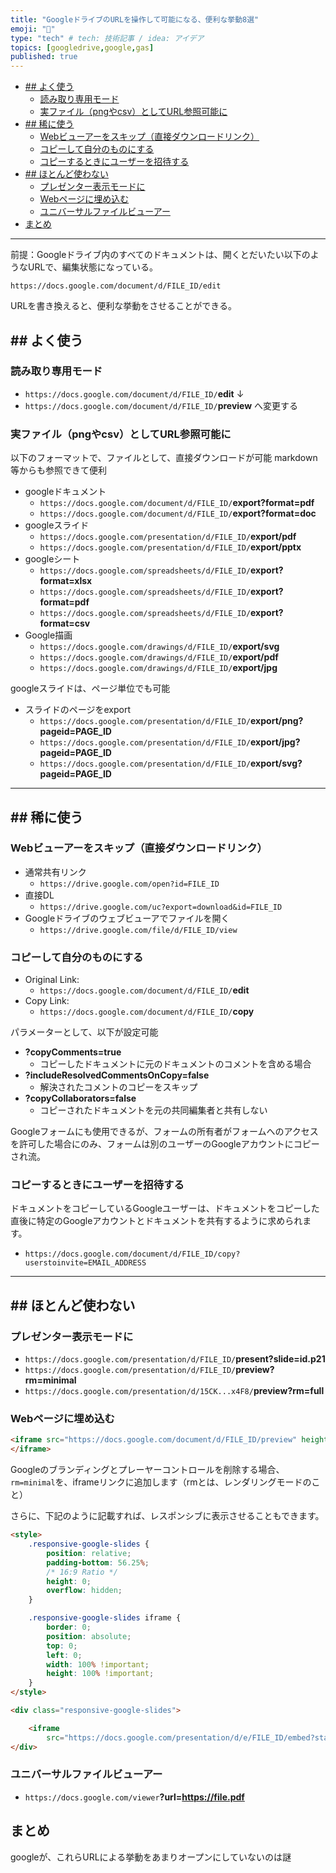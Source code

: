 ```yaml
---
title: "GoogleドライブのURLを操作して可能になる、便利な挙動8選"
emoji: "🕌"
type: "tech" # tech: 技術記事 / idea: アイデア
topics: [googledrive,google,gas]
published: true
---
```


- [## よく使う](#-よく使う)
    - [読み取り専用モード](#読み取り専用モード)
    - [実ファイル（pngやcsv）としてURL参照可能に](#実ファイルpngやcsvとしてurl参照可能に)
- [## 稀に使う](#-稀に使う)
    - [Webビューアーをスキップ（直接ダウンロードリンク）](#webビューアーをスキップ直接ダウンロードリンク)
    - [コピーして自分のものにする](#コピーして自分のものにする)
    - [コピーするときにユーザーを招待する](#コピーするときにユーザーを招待する)
- [## ほとんど使わない](#-ほとんど使わない)
    - [プレゼンター表示モードに](#プレゼンター表示モードに)
    - [Webページに埋め込む](#webページに埋め込む)
    - [ユニバーサルファイルビューアー](#ユニバーサルファイルビューアー)
- [まとめ](#まとめ)

------

前提：Googleドライブ内のすべてのドキュメントは、開くとだいたい以下のようなURLで、編集状態になっている。

`https://docs.google.com/document/d/FILE_ID/edit`

URLを書き換えると、便利な挙動をさせることができる。

## ## よく使う

### 読み取り専用モード

- `https://docs.google.com/document/d/FILE_ID/`**edit**
    ↓
- `https://docs.google.com/document/d/FILE_ID/`**preview**
    へ変更する

### 実ファイル（pngやcsv）としてURL参照可能に

以下のフォーマットで、ファイルとして、直接ダウンロードが可能
markdown等からも参照できて便利

- googleドキュメント
    - `https://docs.google.com/document/d/FILE_ID/`**export?format=pdf**
    - `https://docs.google.com/document/d/FILE_ID/`**export?format=doc**
- googleスライド
    - `https://docs.google.com/presentation/d/FILE_ID/`**export/pdf**
    - `https://docs.google.com/presentation/d/FILE_ID/`**export/pptx**
- googleシート
    - `https://docs.google.com/spreadsheets/d/FILE_ID/`**export?format=xlsx**
    - `https://docs.google.com/spreadsheets/d/FILE_ID/`**export?format=pdf**
    - `https://docs.google.com/spreadsheets/d/FILE_ID/`**export?format=csv**
- Google描画
    - `https://docs.google.com/drawings/d/FILE_ID/`**export/svg**
    - `https://docs.google.com/drawings/d/FILE_ID/`**export/pdf**
    - `https://docs.google.com/drawings/d/FILE_ID/`**export/jpg**

googleスライドは、ページ単位でも可能

- スライドのページをexport
    - `https://docs.google.com/presentation/d/FILE_ID/`**export/png?pageid=PAGE_ID**
    - `https://docs.google.com/presentation/d/FILE_ID/`**export/jpg?pageid=PAGE_ID**
    - `https://docs.google.com/presentation/d/FILE_ID/`**export/svg?pageid=PAGE_ID**

------

## ## 稀に使う

### Webビューアーをスキップ（直接ダウンロードリンク）

- 通常共有リンク
    - `https://drive.google.com/open?id=FILE_ID`
- 直接DL
    - `https://drive.google.com/uc?export=download&id=FILE_ID`
- Googleドライブのウェブビューアでファイルを開く
    - `https://drive.google.com/file/d/FILE_ID/view`

### コピーして自分のものにする

- Original Link:
    - `https://docs.google.com/document/d/FILE_ID/`**edit**
- Copy Link:
    - `https://docs.google.com/document/d/FILE_ID/`**copy**

パラメーターとして、以下が設定可能

- **?copyComments=true**
    - コピーしたドキュメントに元のドキュメントのコメントを含める場合
- **?includeResolvedCommentsOnCopy=false**
    - 解決されたコメントのコピーをスキップ
- **?copyCollaborators=false**
    - コピーされたドキュメントを元の共同編集者と共有しない

Googleフォームにも使用できるが、フォームの所有者がフォームへのアクセスを許可した場合にのみ、フォームは別のユーザーのGoogleアカウントにコピーされ流。

### コピーするときにユーザーを招待する

ドキュメントをコピーしているGoogleユーザーは、ドキュメントをコピーした直後に特定のGoogleアカウントとドキュメントを共有するように求められます。

- `https://docs.google.com/document/d/FILE_ID/copy?userstoinvite=EMAIL_ADDRESS`

------

## ## ほとんど使わない

### プレゼンター表示モードに

- `https://docs.google.com/presentation/d/FILE_ID/`**present?slide=id.p21**
- `https://docs.google.com/presentation/d/FILE_ID/`**preview?rm=minimal**
- `https://docs.google.com/presentation/d/15CK...x4F8/`**preview?rm=full**

### Webページに埋め込む

```html
<iframe src="https://docs.google.com/document/d/FILE_ID/preview" height="600px" width=“800px" allowfullscreen>
</iframe>
```

Googleのブランディングとプレーヤーコントロールを削除する場合、`rm=minimal`を、iframeリンクに追加します（rmとは、レンダリングモードのこと）

さらに、下記のように記載すれば、レスポンシブに表示させることもできます。

```html
<style>
    .responsive-google-slides {
        position: relative;
        padding-bottom: 56.25%;
        /* 16:9 Ratio */
        height: 0;
        overflow: hidden;
    }

    .responsive-google-slides iframe {
        border: 0;
        position: absolute;
        top: 0;
        left: 0;
        width: 100% !important;
        height: 100% !important;
    }
</style>

<div class="responsive-google-slides">

    <iframe
        src="https://docs.google.com/presentation/d/e/FILE_ID/embed?start=false&loop=false&delayms=3000&rm=minimal"></iframe>
</div>
```

### ユニバーサルファイルビューアー

- `https://docs.google.com/viewer`**?url=<https://file.pdf>**

## まとめ

googleが、これらURLによる挙動をあまりオープンにしていないのは謎

